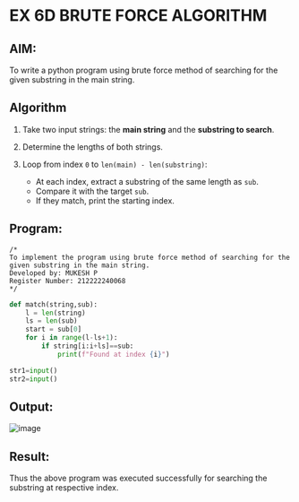 # EX 6D BRUTE FORCE ALGORITHM
## AIM:
To write a python program using brute force method of searching for the given substring in the main string.

## Algorithm

1. Take two input strings: the **main string** and the **substring to search**.
2. Determine the lengths of both strings.
3. Loop from index `0` to `len(main) - len(substring)`:

   * At each index, extract a substring of the same length as `sub`.
   * Compare it with the target `sub`.
   * If they match, print the starting index.

## Program:
```
/*
To implement the program using brute force method of searching for the given substring in the main string.
Developed by: MUKESH P
Register Number: 212222240068
*/
```
```python
def match(string,sub):
    l = len(string)
    ls = len(sub)
    start = sub[0]
    for i in range(l-ls+1):
        if string[i:i+ls]==sub:
            print(f"Found at index {i}")

str1=input()
str2=input()
```
## Output:

![image](https://github.com/user-attachments/assets/5caa7e6f-1e56-4094-b969-7a91b7e73d28)


## Result:
Thus the above program was executed successfully for searching the substring at respective index.
